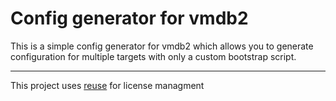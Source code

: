 <!--
SPDX-FileCopyrightText: 2021 Aaron Dewes

SPDX-License-Identifier: GPL-3.0-or-later
-->

# Config generator for vmdb2

This is a simple config generator for vmdb2 which allows you to generate configuration for multiple targets with only a custom bootstrap script.

---

This project uses [reuse](https://reuse.software/) for license managment
